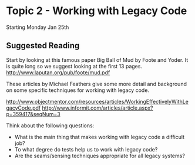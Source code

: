 # Topic 2 - Working with Legacy Code

Starting Monday Jan 25th

## Suggested Reading

Start by looking at this famous paper Big Ball of Mud by Foote and Yoder. It is quite long so we suggest looking at the first 13 pages. http://www.laputan.org/pub/foote/mud.pdf

These articles by Michael Feathers give some more detail and background on some specific techniques for working with legacy code. 

http://www.objectmentor.com/resources/articles/WorkingEffectivelyWithLegacyCode.pdf 
http://www.informit.com/articles/article.aspx?p=359417&seqNum=3


Think about the following questions:

- What is the main thing that makes working with legacy code a difficult job? 
- To what degree do tests help us to work with legacy code?
- Are the seams/sensing techniques appropriate for all legacy systems?